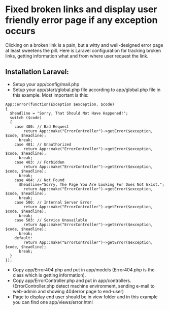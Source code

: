 <h1>Fixed broken links and display user friendly error page if any exception occurs</h1>
Clicking on a broken link is a pain, but a witty and well-designed error page at least sweetens the pill. Here is Laravel configuration for tracking broken links, getting information what and from where user request the link.

## Installation Laravel:
* Setup your app/config/mail.php
* Setup your app/start/global.php file according to app/global.php file in this example.
Most important is this:
```
App::error(function(Exception $exception, $code)
{
  $headline = "Sorry, That Should Not Have Happened!";
  switch ($code)
  {
    case 400: // Bad Request
        return App::make("ErrorController")->getError($exception, $code, $headline);
      break;
    case 401: // Unauthorized
        return App::make("ErrorController")->getError($exception, $code, $headline);
      break;
    case 403: // Forbidden
        return App::make("ErrorController")->getError($exception, $code, $headline);
      break;
    case 404: // Not Found
      $headline="Sorry, The Page You Are Looking For Does Not Exist.";
        return App::make("ErrorController")->getError($exception, $code, $headline);
      break;
    case 500: // Internal Server Error
        return App::make("ErrorController")->getError($exception, $code, $headline);
      break;
    case 503: // Service Unavailable
        return App::make("ErrorController")->getError($exception, $code, $headline);
      break;
    default:
        return App::make("ErrorController")->getError($exception, $code, $headline);
      break;
  }
});

```
* Copy app/Error404.php and put in app/models (Error404.php is the class which is getting information).
* Copy app/ErrorController.php and put in app/controllers. (ErrorController.php detect machine environment, sending e-mail to web-admin and showing 404error page to end-user)
* Page to display end user should be in view folder and in this example you can find one app/views/error.html